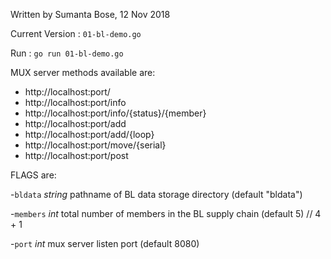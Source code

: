 Written by Sumanta Bose, 12 Nov 2018

Current Version : `01-bl-demo.go`

Run : `go run 01-bl-demo.go`

MUX server methods available are:
- http://localhost:port/
- http://localhost:port/info
- http://localhost:port/info/{status}/{member}
- http://localhost:port/add
- http://localhost:port/add/{loop}
- http://localhost:port/move/{serial}
- http://localhost:port/post

FLAGS are:

  -`bldata` *string*
        pathname of BL data storage directory (default "bldata")
        
  -`members` *int*
        total number of members in the BL supply chain (default 5) // 4 + 1
        
  -`port` *int*
        mux server listen port (default 8080)
